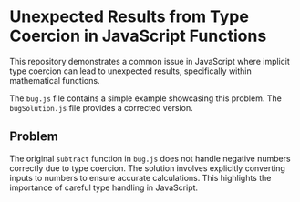 # Unexpected Results from Type Coercion in JavaScript Functions

This repository demonstrates a common issue in JavaScript where implicit type coercion can lead to unexpected results, specifically within mathematical functions.

The `bug.js` file contains a simple example showcasing this problem. The `bugSolution.js` file provides a corrected version.

## Problem

The original `subtract` function in `bug.js` does not handle negative numbers correctly due to type coercion.  The solution involves explicitly converting inputs to numbers to ensure accurate calculations.  This highlights the importance of careful type handling in JavaScript.